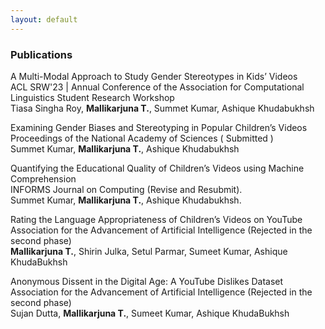 ```yaml
---
layout: default
---
```


### Publications 

<span class='paper-title'>A Multi-Modal Approach to Study Gender Stereotypes in Kids’ Videos </span>\
ACL SRW'23 | Annual Conference of the Association for Computational Linguistics Student Research Workshop \
Tiasa Singha Roy, **Mallikarjuna T.**, Summet Kumar, Ashique Khudabukhsh 

<span class='paper-title'>Examining Gender Biases and Stereotyping in Popular Children’s Videos</span>\
Proceedings of the National Academy of Sciences ( Submitted ) \
Summet Kumar, **Mallikarjuna T.**, Ashique Khudabukhsh 

<span class='paper-title'>Quantifying the Educational Quality of Children’s Videos using Machine Comprehension </span>\
INFORMS Journal on Computing (Revise and Resubmit). \
Summet Kumar, **Mallikarjuna T.**, Ashique Khudabukhsh. 

<span class='paper-title'>Rating the Language Appropriateness of Children’s Videos on YouTube </span>\
Association for the Advancement of Artificial Intelligence (Rejected in the second phase) \
**Mallikarjuna T.**, Shirin Julka, Setul Parmar, Sumeet Kumar, Ashique KhudaBukhsh

<span class='paper-title'> Anonymous Dissent in the Digital Age: A YouTube Dislikes Dataset </span>\
Association for the Advancement of Artificial Intelligence (Rejected in the second phase) \
Sujan Dutta, **Mallikarjuna T.**, Sumeet Kumar, Ashique KhudaBukhsh


